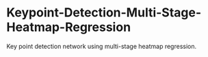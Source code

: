# Keypoint-Detection-Multi-Stage-Heatmap-Regression
Key point detection network using multi-stage heatmap regression.
